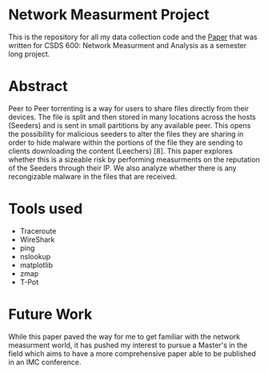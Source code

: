 # Network Measurment Project 
This is the repository for all my data collection code and the [Paper](/Paper_Omar_Loudghiri.pdf) that was written for CSDS 600: Network Measurment
and Analysis as a semester long project.


# Abstract

Peer to Peer torrenting is a way for users to share files directly from their devices. The file is split and then stored in many locations across the hosts (Seeders) and is sent in small partitions by any available peer. This opens the possibility for malicious seeders to alter the files they are sharing in order to hide malware within the portions of the file they are sending to clients downloading the content (Leechers) [8]. This paper explores whether this is a sizeable risk by performing measurments on the reputation of the Seeders through their IP. We also analyze whether there is any recongizable malware in the files that are received.

# Tools used 

- Traceroute
- WireShark
- ping
- nslookup
- matplotlib
- zmap
- T-Pot

# Future Work

While this paper paved the way for me to get familiar with the network measurment world, it has pushed my interest to pursue a Master's in the field which aims to have a more comprehensive paper able to be published in an IMC conference. 
